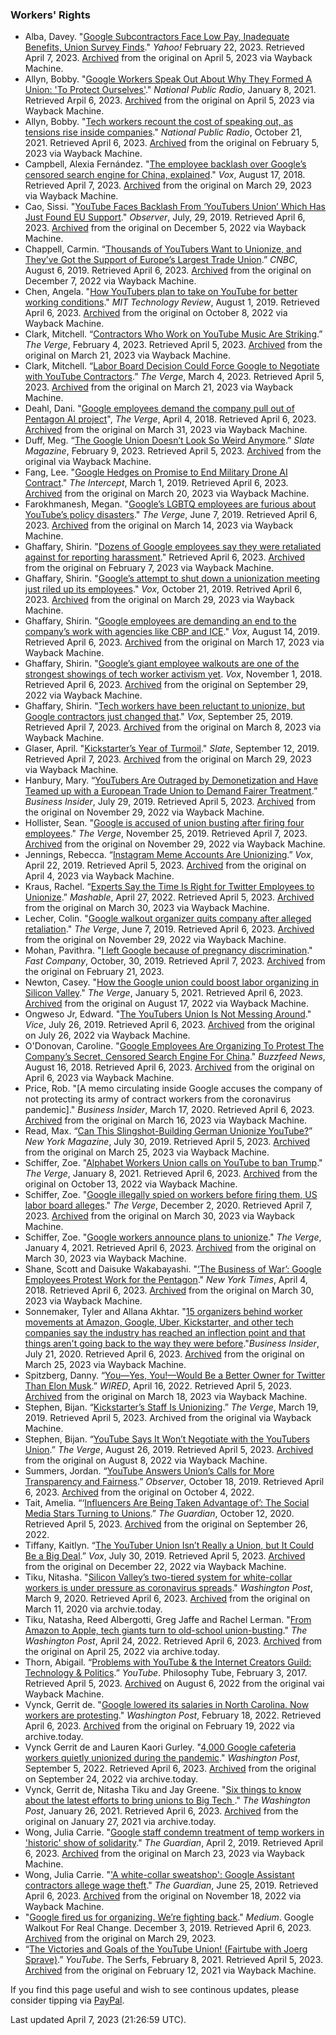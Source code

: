 ### Workers' Rights
- Alba, Davey. "[Google Subcontractors Face Low Pay, Inadequate Benefits, Union Survey Finds](https://finance.yahoo.com/news/google-subcontractors-face-low-pay-170028950.html)." *Yahoo!* February 22, 2023. Retrieved April 7, 2023. [Archived](https://web.archive.org/web/20230405213538/https://finance.yahoo.com/news/google-subcontractors-face-low-pay-170028950.html) from the original on April 5, 2023 via Wayback Machine.
- Allyn, Bobby. "[Google Workers Speak Out About Why They Formed A Union: 'To Protect Ourselves'](https://www.npr.org/2021/01/08/954710407/at-google-hundreds-of-workers-formed-a-labor-union-why-to-protect-ourselves)." *National Public Radio*, January 8, 2021. Retrieved Arpil 6, 2023. [Archived](https://web.archive.org/web/20230405204725/https://www.npr.org/2021/01/08/954710407/at-google-hundreds-of-workers-formed-a-labor-union-why-to-protect-ourselves) from the original on April 5, 2023 via Wayback Machine.
- Allyn, Bobby. "[Tech workers recount the cost of speaking out, as tensions rise inside companies](https://www.npr.org/2021/10/21/1048038154/fired-apple-facebook-netflix-google-workers)." *National Public Radio*, October 21, 2021. Retrieved April 6, 2023. [Archived](https://web.archive.org/web/20230205102156/https://www.npr.org/2021/10/21/1048038154/fired-apple-facebook-netflix-google-workers) from the original on February 5, 2023 via Wayback Machine.
- Campbell, Alexia Fernández. "[The employee backlash over Google’s censored search engine for China, explained](https://www.vox.com/2018/8/17/17704526/google-dragonfly-censored-search-engine-china)." *Vox*, August 17, 2018. Retrieved April 7, 2023. [Archived](https://web.archive.org/web/20230329052823/https://www.vox.com/2018/8/17/17704526/google-dragonfly-censored-search-engine-china) from the original on March 29, 2023 via Wayback Machine.
- Cao, Sissi. "[YouTube Faces Backlash From ‘YouTubers Union’ Which Has Just Found EU Support](https://observer.com/2019/07/google-youtube-faces-union-backlash-youtuber-eu-campaign/)." *Observer*, July, 29, 2019. Retrieved April 6, 2023. [Archived](https://web.archive.org/web/20221205122113/https://observer.com/2019/07/google-youtube-faces-union-backlash-youtuber-eu-campaign/) from the original on December 5, 2022 via Wayback Machine.
- Chappell, Carmin. “[Thousands of YouTubers Want to Unionize, and They’ve Got the Support of Europe’s Largest Trade Union](https://www.cnbc.com/2019/08/06/youtubers-want-to-unionize-and-theyve-got-the-support-of-ig-metall.html).” *CNBC*, August 6, 2019. Retrieved April 6, 2023. [Archived](https://web.archive.org/web/20221207111630/https://www.cnbc.com/2019/08/06/youtubers-want-to-unionize-and-theyve-got-the-support-of-ig-metall.html) from the original on December 7, 2022 via Wayback Machine.
- Chen, Angela. "[How YouTubers plan to take on YouTube for better working conditions](https://www.technologyreview.com/2019/08/01/133927/youtube-union-ig-metall-labor-gdpr-privacy-policy-creators/)." *MIT Technology Review*, August 1, 2019. Retrieved April 6, 2023. [Archived](https://web.archive.org/web/20221008102217/http://www.technologyreview.com/2019/08/01/133927/youtube-union-ig-metall-labor-gdpr-privacy-policy-creators/) from the original on October 8, 2022 via Wayback Machine.
- Clark, Mitchell. “[Contractors Who Work on YouTube Music Are Striking](https://www.theverge.com/2023/2/3/23585093/youtube-music-contractors-strike-google-remote-work).” *The Verge*, February 4, 2023. Retrieved April 5, 2023. [Archived](https://web.archive.org/web/20230321152004/https://www.theverge.com/2023/2/3/23585093/youtube-music-contractors-strike-google-remote-work) from the original on March 21, 2023 via Wayback Machine.
- Clark, Mitchell. “[Labor Board Decision Could Force Google to Negotiate with YouTube Contractors](https://www.theverge.com/2023/3/3/23624631/alphabet-cognizant-joint-employers-youtube-music-workers-union).” *The Verge*, March 4, 2023. Retrieved April 5, 2023. [Archived](https://web.archive.org/web/20230321152041/https://www.theverge.com/2023/3/3/23624631/alphabet-cognizant-joint-employers-youtube-music-workers-union) from the original on March 21, 2023 via Wayback Machine.
- Deahl, Dani. "[Google employees demand the company pull out of Pentagon AI project](https://www.theverge.com/2018/4/4/17199818/google-pentagon-project-maven-pull-out-letter-ceo-sundar-pichai)", *The Verge*, April 4, 2018. Retrieved April 6, 2023. [Archived](https://web.archive.org/web/20230331071917/https://www.theverge.com/2018/4/4/17199818/google-pentagon-project-maven-pull-out-letter-ceo-sundar-pichai) from the original on March 31, 2023 via Wayback Machine.
- Duff, Meg. “[The Google Union Doesn’t Look So Weird Anymore](https://slate.com/technology/2023/02/google-layoffs-union-alphabet-youtube-protest.html).” *Slate Magazine*, February 9, 2023. Retrieved April 5, 2023. [Archived](https://web.archive.org/web/20230405215302/https://slate.com/technology/2023/02/google-layoffs-union-alphabet-youtube-protest.html) from the original via Wayback Machine.
- Fang, Lee. "[Google Hedges on Promise to End Military Drone AI Contract](https://theintercept.com/2019/03/01/google-project-maven-contract/)." *The Intercept*, March 1, 2019. Retrieved April 6, 2023. [Archived](https://web.archive.org/web/20230320112520/https://theintercept.com/2019/03/01/google-project-maven-contract/) from the original on March 20, 2023 via Wayback Machine.
- Farokhmanesh, Megan. "[Google’s LGBTQ employees are furious about YouTube’s policy disasters](https://www.theverge.com/2019/6/7/18656540/googles-youtube-lgbtq-employees-harassment-policies-pride-month)." *The Verge*, June 7, 2019. Retrieved April 6, 2023. [Archived](https://web.archive.org/web/20230314180122/https://www.theverge.com/2019/6/7/18656540/googles-youtube-lgbtq-employees-harassment-policies-pride-month) from the original on March 14, 2023 via Wayback Machine.
- Ghaffary, Shirin. "[Dozens of Google employees say they were retaliated against for reporting harassment](https://www.vox.com/recode/2019/10/21/20924697/google-unionization-switzerland-zurich-syndicom-zooglers)." Retrieved April 6, 2023. [Archived](https://web.archive.org/web/20230207050958/https://www.vox.com/recode/2019/9/9/20853647/google-employee-retaliation-harassment-me-too-exclusive) from the original on February 7, 2023 via Wayback Machine.
- Ghaffary, Shirin. "[Google’s attempt to shut down a unionization meeting just riled up its employees](https://www.vox.com/recode/2019/10/21/20924697/google-unionization-switzerland-zurich-syndicom-zooglers)." *Vox*, October 21, 2019. Retrived April 6, 2023. [Archived](https://web.archive.org/web/20230329140005/https://www.vox.com/recode/2019/10/21/20924697/google-unionization-switzerland-zurich-syndicom-zooglers) from the original on March 29, 2023 via Wayback Machine.
- Ghaffary, Shirin. "[Google employees are demanding an end to the company’s work with agencies like CBP and ICE](https://www.vox.com/2019/8/14/20805562/human-rights-concerns-google-employees-petition-cbp-ice)." *Vox*, August 14, 2019. Retrieved April 6, 2023. [Archived](https://web.archive.org/web/20230317000721/https://www.vox.com/2019/8/14/20805562/human-rights-concerns-google-employees-petition-cbp-ice) from the original on March 17, 2023 via Wayback Machine.
- Ghaffary, Shirin. "[Google’s giant employee walkouts are one of the strongest showings of tech worker activism yet](https://www.vox.com/2018/11/1/18048720/google-employee-walkout-activism-sexual-harassment). *Vox*, November 1, 2018. Retrieved April 6, 2023. [Archived](https://web.archive.org/web/20220929144306/https://www.vox.com/2018/11/1/18048720/google-employee-walkout-activism-sexual-harassment) from the original on September 29, 2022 via Wayback Machine.
- Ghaffary, Shirin. "[Tech workers have been reluctant to unionize, but Google contractors just changed that](https://www.vox.com/recode/2019/9/24/20880727/google-workers-unionized-contractors-hcl-tech-activism)." *Vox*, September 25, 2019. Retrieved April 7, 2023. [Archived](https://web.archive.org/web/20230308103018/https://www.vox.com/recode/2019/9/24/20880727/google-workers-unionized-contractors-hcl-tech-activism) from the original on March 8, 2023 via Wayback Machine.
- Glaser, April. "[Kickstarter’s Year of Turmoil]()." *Slate*, September 12, 2019. Retrieved April 7, 2023. [Archived](https://web.archive.org/web/20230329064530/https://slate.com/technology/2019/09/kickstarter-turmoil-union-drive-historic-tech-industry.html) from the original on March 29, 2023 via Wayback Machine.
- Hanbury, Mary. “[YouTubers Are Outraged by Demonetization and Have Teamed up with a European Trade Union to Demand Fairer Treatment](https://www.businessinsider.com/youtubers-pair-up-with-eu-trade-union-demand-fair-treatment-2019-7).” *Business Insider*, July 29, 2019. Retrieved April 5, 2023. [Archived](https://web.archive.org/web/20221129163336/https://www.businessinsider.com/youtubers-pair-up-with-eu-trade-union-demand-fair-treatment-2019-7?r=US&IR=T) from the original on November 29, 2022 via Wayback Machine.
- Hollister, Sean. "[Google is accused of union busting after firing four employees](https://www.theverge.com/2019/11/25/20983053/google-fires-four-employees-memo-rebecca-rivers-laurence-berland-union-busting-accusation-walkout)." *The Verge*, November 25, 2019. Retrieved April 7, 2023. [Archived](https://web.archive.org/web/20221129142509/https://www.theverge.com/2019/11/25/20983053/google-fires-four-employees-memo-rebecca-rivers-laurence-berland-union-busting-accusation-walkout) from the original on November 29, 2022 via Wayback Machine.
- Jennings, Rebecca. “[Instagram Meme Accounts Are Unionizing](https://www.vox.com/the-goods/2019/4/22/18507941/instagram-meme-union).” *Vox*, April 22, 2019. Retrieved April 5, 2023. [Archived](https://web.archive.org/web/20230404125212/https://www.vox.com/the-goods/2019/4/22/18507941/instagram-meme-union) from the original on April 4, 2023 via Wayback Machine.
- Kraus, Rachel. “[Experts Say the Time Is Right for Twitter Employees to Unionize](https://mashable.com/article/elon-musk-twitter-union).” *Mashable*, April 27, 2022. Retrieved April 5, 2023. [Archived](https://web.archive.org/web/20230330013145/https://mashable.com/article/elon-musk-twitter-union) from the original on March 30, 2023 via Wayback Machine.
- Lecher, Colin. "[Google walkout organizer quits company after alleged retaliation](https://www.theverge.com/2019/6/7/18656490/google-walkout-organizer-quits-retaliation-claire-stapleton)." *The Verge*, June 7, 2019. Retrieved April 6, 2023. [Archived](https://web.archive.org/web/20221129222845/https://www.theverge.com/2019/6/7/18656490/google-walkout-organizer-quits-retaliation-claire-stapleton) from the original on November 29, 2022 via Wayback Machine.
- Mohan, Pavithra. "[I left Google because of pregnancy discrimination](https://www.fastcompany.com/90414895/exclusive-i-left-google-because-of-pregnancy-discrimination)." *Fast Company*, October, 30, 2019. Retrieved April 7, 2023. [Archived](https://web.archive.org/web/20230221005238/https://www.fastcompany.com/90414895/exclusive-i-left-google-because-of-pregnancy-discrimination) from the original on February 21, 2023.
- Newton, Casey. "[How the Google union could boost labor organizing in Silicon Valley](https://www.theverge.com/2021/1/5/22214929/alphabet-workers-union-google-labor-organizing-silicon-valley)." *The Verge*, January 5, 2021. Retrieved April 6, 2023. [Archived](https://web.archive.org/web/20220817083842/https://www.theverge.com/2021/1/5/22214929/alphabet-workers-union-google-labor-organizing-silicon-valley) from the original on August 17, 2022 via Wayback Machine.
- Ongweso Jr, Edward. "[The YouTubers Union Is Not Messing Around](https://www.vice.com/en/article/j5wy8d/the-youtubers-union-is-not-messing-around)." *Vice*, July 26, 2019. Retrieved April 6, 2023. [Archived](https://web.archive.org/web/20220729215106/https://www.vice.com/en/article/j5wy8d/the-youtubers-union-is-not-messing-around) from the original on July 26, 2022 via Wayback Machine.
- O'Donovan, Caroline. "[Google Employees Are Organizing To Protest The Company’s Secret, Censored Search Engine For China](https://www.buzzfeednews.com/article/carolineodonovan/google-dragonfly-maven-employee-protest-demands)." *Buzzfeed News*, August 16, 2018. Retrieved April 6, 2023. [Archived](https://web.archive.org/web/20230406155731/https://www.buzzfeednews.com/article/carolineodonovan/google-dragonfly-maven-employee-protest-demands) from the original on April 6, 2023 via Wayback Machine.
- Price, Rob. "[A memo circulating inside Google accuses the company of not protecting its army of contract workers from the coronavirus pandemic]." *Business Insider*, March 17, 2020. Retrieved April 6, 2023. [Archived](https://web.archive.org/web/20230316132135/https://www.businessinsider.com/google-workers-raise-internal-concerns-tvc-policies-for-covid-19-2020-3) from the original on March 16, 2023 via Wayback Machine.
- Read, Max. “[Can This Slingshot-Building German Unionize YouTube?](https://nymag.com/intelligencer/2019/07/ig-metall-joins-the-youtubers-union-to-fight-for-creators.html)” *New York Magazine*, July 30, 2019. Retrieved April 5, 2023. [Archived](https://web.archive.org/web/20230325160629/https://nymag.com/intelligencer/2019/07/ig-metall-joins-the-youtubers-union-to-fight-for-creators.html) from the original on March 25, 2023 via Wayback Machine.
- Schiffer, Zoe. "[Alphabet Workers Union calls on YouTube to ban Trump](https://www.theverge.com/2021/1/8/22220778/alphabet-workers-union-demands-youtube-ban-trump)." *The Verge*, January 8, 2021. Retrieved April 6, 2023. [Archived](https://web.archive.org/web/20221013062613/https://www.theverge.com/2021/1/8/22220778/alphabet-workers-union-demands-youtube-ban-trump) from the original on October 13, 2022 via Wayback Machine.
- Schiffer, Zoe. "[Google illegally spied on workers before firing them, US labor board alleges](https://www.theverge.com/2020/12/2/22047383/google-spied-workers-before-firing-labor-complaint)." *The Verge*, December 2, 2020. Retrieved April 7, 2023. [Archived](https://web.archive.org/web/20230330010907/https://www.theverge.com/2020/12/2/22047383/google-spied-workers-before-firing-labor-complaint) from the original on March 30, 2023 via Wayback Machine.
- Schiffer, Zoe. "[Google workers announce plans to unionize](https://www.theverge.com/2021/1/4/22212347/google-employees-contractors-announce-union-cwa-alphabet)." *The Verge*, January 4, 2021. Retrieved April 6, 2023. [Archived](https://web.archive.org/web/20230330014601/https://www.theverge.com/2021/1/4/22212347/google-employees-contractors-announce-union-cwa-alphabet) from the original on March 30, 2023 via Wayback Machine.
- Shane, Scott and Daisuke Wakabayashi. "[‘The Business of War’: Google Employees Protest Work for the Pentagon](https://www.nytimes.com/2018/04/04/technology/google-letter-ceo-pentagon-project.html)." *New York Times*, April 4, 2018. Retrieved April 6, 2023. [Archived](https://web.archive.org/web/20230330075915/https://www.nytimes.com/2018/04/04/technology/google-letter-ceo-pentagon-project.html) from the original on March 30, 2023 via Wayback Machine.
- Sonnemaker, Tyler and Allana Akhtar. "[15 organizers behind worker movements at Amazon, Google, Uber, Kickstarter, and other tech companies say the industry has reached an inflection point and that things aren't going back to the way they were before](https://www.businessinsider.com/amazon-google-uber-kickstarter-tech-workers-labor-organizing-movement-protests-2020-7)."*Business Insider*, July 21, 2020. Retrieved April 6, 2023. [Archived](https://web.archive.org/web/20230325002646/https://www.businessinsider.com/amazon-google-uber-kickstarter-tech-workers-labor-organizing-movement-protests-2020-7) from the original on March 25, 2023 via Wayback Machine.
- Spitzberg, Danny. “[You—Yes, You!—Would Be a Better Owner for Twitter Than Elon Musk](https://www.wired.com/story/you-yes-you-would-be-a-better-owner-for-twitter-than-elon-musk/).” *WIRED*, April 16, 2022. Retrieved April 5, 2023. [Archived](https://web.archive.org/web/20230318062402/https://www.wired.com/story/you-yes-you-would-be-a-better-owner-for-twitter-than-elon-musk/) from the original on March 18, 2023 via Wayback Machine.
- Stephen, Bijan. “[Kickstarter’s Staff Is Unionizing](https://www.theverge.com/2019/3/19/18254995/kickstarter-unionizing-union-representation-inclusivity-transparency-tech-us-crowdfunding).” *The Verge*, March 19, 2019. Retrieved April 5, 2023. Archived from the original via Wayback Machine.
- Stephen, Bijan. “[YouTube Says It Won’t Negotiate with the YouTubers Union](https://www.theverge.com/2019/8/26/20833315/youtube-union-youtubers-negotiate-germany-meeting).” *The Verge*, August 26, 2019. Retrieved April 5, 2023. [Archived](https://web.archive.org/web/20221008100457/https://www.theverge.com/2019/8/26/20833315/youtube-union-youtubers-negotiate-germany-meeting) from the original on August 8, 2022 via Wayback Machine.
- Summers, Jordan. “[YouTube Answers Union’s Calls for More Transparency and Fairness](https://observer.com/2019/10/youtube-meeting-youtubers-union-jorg-sprave/).” *Observer*, October 18, 2019. Retrieved April 6, 2023. [Archived](https://web.archive.org/web/20221004111107/https://observer.com/2019/10/youtube-meeting-youtubers-union-jorg-sprave/) from the original on October 4, 2022.
- Tait, Amelia. “‘[Influencers Are Being Taken Advantage of’: The Social Media Stars Turning to Unions](https://www.theguardian.com/media/2020/oct/10/influencers-are-being-taken-advantage-of-the-social-media-stars-turning-to-unions).” *The Guardian*, October 12, 2020. Retrieved April 5, 2023. [Archived](https://web.archive.org/web/20220926142846/https://www.theguardian.com/media/2020/oct/10/influencers-are-being-taken-advantage-of-the-social-media-stars-turning-to-unions) from the original on September 26, 2022.
- Tiffany, Kaitlyn. “[The YouTuber Union Isn’t Really a Union, but It Could Be a Big Deal](https://www.vox.com/the-goods/2019/7/30/20747122/youtube-union-fairtube-ig-metall-instagram).” *Vox*, July 30, 2019. Retrieved April 5, 2023. [Archived](https://web.archive.org/web/20221222132721/https://www.vox.com/the-goods/2019/7/30/20747122/youtube-union-fairtube-ig-metall-instagram) from the original on December 22, 2022 via Wayback Machine.
- Tiku, Nitasha. "[Silicon Valley’s two-tiered system for white-collar workers is under pressure as coronavirus spreads](https://www.washingtonpost.com/technology/2020/03/09/tech-contractors-coronavirus/)." *Washington Post*, March 9, 2020. Retrieved April 6, 2023. [Archived](https://archive.is/nNkZS) from the original on March 11, 2020 via archvie.today.
- Tiku, Natasha, Reed Albergotti, Greg Jaffe and Rachel Lerman. "[From Amazon to Apple, tech giants turn to old-school union-busting](https://www.washingtonpost.com/technology/2022/04/24/amazon-apple-google-union-busting/)." *The Washington Post*, April 24, 2022. Retrieved April 6, 2023. [Archived](https://archive.is/rK5pj) from the original on April 25, 2022 via archive.today. 
- Thorn, Abigail. “[Problems with YouTube & the Internet Creators Guild: Technology & Politics](https://www.youtube.com/watch?v=lsL0-1cwh0w).” *YouTube*. Philosophy Tube, February 3, 2017. Retrieved April 5, 2023. [Archived](http://web.archive.org/web/20220806032915/https://www.youtube.com/watch?v=lsL0-1cwh0w) on August 6, 2022 from the original vai Wayback Machine.
- Vynck, Gerrit de. "[Google lowered its salaries in North Carolina. Now workers are protesting](https://www.washingtonpost.com/technology/2022/02/18/google-raleigh-hbcu-salary/)." *Washington Post*, February 18, 2022. Retrieved April 6, 2023. [Archived](https://archive.is/FQsXB) from the original on February 19, 2022 via archive.today.
- Vynck Gerrit de and Lauren Kaori Gurley. "[4,000 Google cafeteria workers quietly unionized during the pandemic](https://www.washingtonpost.com/technology/2022/09/05/google-union-pandemic/)." *Washington Post*, September 5, 2022. Retrieved April 6, 2023. [Archived](https://archive.is/m5eo9) from the original on September 24, 2022 via archive.today.
- Vynck, Gerrit de, Nitasha Tiku and Jay Greene. "[Six things to know about the latest efforts to bring unions to Big Tech
](https://www.washingtonpost.com/technology/2021/01/26/tech-unions-explainer/)." *The Washington Post*, January 26, 2021. Retrieved April 6, 2023. [Archived](https://archive.is/HXjk3) from the original on January 27, 2021 via archive.today.
- Wong, Julia Carrie. "[Google staff condemn treatment of temp workers in 'historic' show of solidarity](https://www.theguardian.com/technology/2019/apr/02/google-workers-sign-letter-temp-contractors-protest)." *The Guardian*, April 2, 2019. Retrieved April 6, 2023. [Archived](https://web.archive.org/web/20230323162210/https://www.theguardian.com/technology/2019/apr/02/google-workers-sign-letter-temp-contractors-protest) from the original on March 23, 2023 via Wayback Machine.
- Wong, Julia Carrie. "['A white-collar sweatshop': Google Assistant contractors allege wage theft](https://www.theguardian.com/technology/2019/may/28/a-white-collar-sweatshop-google-assistant-contractors-allege-wage-theft)." *The Guardian*, June 25, 2019. Retrieved April 6, 2023. [Archived](https://web.archive.org/web/20221118023813/https://www.theguardian.com/technology/2019/may/28/a-white-collar-sweatshop-google-assistant-contractors-allege-wage-theft) from the original on November 18, 2022 via Wayback Machine.
- "[Google fired us for organizing. We’re fighting back](https://googlewalkout.medium.com/google-fired-us-for-organizing-were-fighting-back-d0daa8113aed)." *Medium*. Google Walkout For Real Change. December 3, 2019. Retrieved April 6, 2023. [Archived](https://web.archive.org/web/20230329140005/https://googlewalkout.medium.com/google-fired-us-for-organizing-were-fighting-back-d0daa8113aed) from the original on March 29, 2023.
- “[The Victories and Goals of the YouTube Union! (Fairtube with Joerg Sprave)](https://www.youtube.com/watch?v=iJZfoFZ6aM8).” *YouTube*. The Serfs, February 8, 2021. Retrieved April 5, 2023. [Archived](https://web.archive.org/web/20210212060656/https://www.youtube.com/watch?v=iJZfoFZ6aM8&gl=US&hl=en) from the original on February 12, 2021 via Wayback Machine.

If you find this page useful and wish to see continous updates, please consider tipping via [PayPal](https://paypal.me/bglamours).

Last updated April 7, 2023 (21:26:59 UTC).
